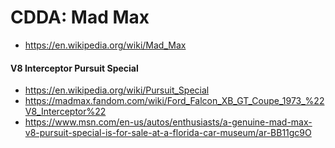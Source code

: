 # CDDA: Mad Max
- https://en.wikipedia.org/wiki/Mad_Max

#### V8 Interceptor Pursuit Special
- https://en.wikipedia.org/wiki/Pursuit_Special
- https://madmax.fandom.com/wiki/Ford_Falcon_XB_GT_Coupe_1973_%22V8_Interceptor%22
- https://www.msn.com/en-us/autos/enthusiasts/a-genuine-mad-max-v8-pursuit-special-is-for-sale-at-a-florida-car-museum/ar-BB11gc9O
